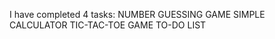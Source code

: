 I have completed 4 tasks:
       NUMBER GUESSING GAME
       SIMPLE CALCULATOR
       TIC-TAC-TOE GAME
       TO-DO LIST
